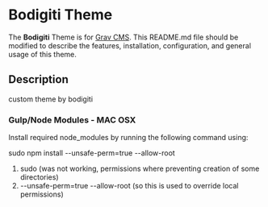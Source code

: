 # Bodigiti Theme

The **Bodigiti** Theme is for [Grav CMS](http://github.com/getgrav/grav).  This README.md file should be modified to describe the features, installation, configuration, and general usage of this theme.

## Description

custom theme by bodigiti

### Gulp/Node Modules - MAC OSX
Install required node_modules by running the following command using:

  sudo npm install --unsafe-perm=true --allow-root

  1) sudo (was not working, permissions where preventing creation of some directories)
  2) --unsafe-perm=true --allow-root (so this is used to override local permissions)
